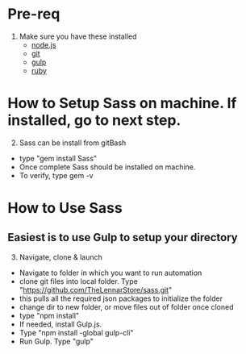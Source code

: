 # Pre-req
1. Make sure you have these installed
	- [node.js](http://nodejs.org/)
	- [git](http://git-scm.com/)
	- [gulp](http://gulpjs.com/)
	- [ruby](http://gulpjs.com/)

# How to Setup Sass on machine.  If installed, go to next step.
2. Sass can be install from gitBash
 - type "gem install Sass"
 - Once complete Sass should be installed on machine.
 - To verify, type gem -v

# How to Use Sass
## Easiest is to use Gulp to setup your directory
3. Navigate, clone & launch
 - Navigate to folder in which you want to run automation
 - clone git files into local folder.  Type "https://github.com/TheLennarStore/sass.git"
  - this pulls all the required json packages to initialize the folder
  - change dir to new folder, or move files out of folder once cloned
 - type "npm install"
 - If needed, install Gulp.js.  
  - Type "npm install -global gulp-cli"
 - Run Gulp.  Type "gulp"
